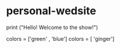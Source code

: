# personal-wedsite
print ("Hello! Welcome to the show!")
<html>

<eyes> </eyes>
colors = ['green' , 'blue']
<font-hair> </font-hair>
colors = [ 'ginger']
<head> </head>
<h1> </h1>
<right-arm> </right-arm>
<line/img width by 2></line/img width by 2>
<line/img height by 5></line/img height by 5>
<left-arm> </left-arm>
<line/img width by 2></line/img width by 2>
<line/img height by 5></line/img height by 5>
<right-leg> </right-leg>
<body></body>
<line/img width by 4></line/img width by 4>
<line/img height by 6></line/img height by 6>